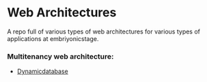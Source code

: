 # Web Architectures
A repo full of various types of web architectures for various types of applications at embriyonicstage.

### Multitenancy web architecture:
 - [Dynamicdatabase](https://github.com/codyowl/web-architectures/tree/master/alphabet)

